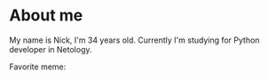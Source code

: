 # About me

My name is Nick, I'm 34 years old.
Currently I'm studying for Python developer in Netology.

Favorite meme:




